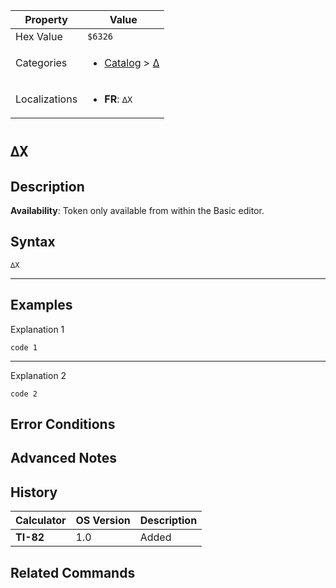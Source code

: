 | Property      | Value |
|---------------|-------|
| Hex Value     | `$6326`|
| Categories    | <ul><li>[Catalog](../categories/Catalog.md) > [∆](../categories/Catalog.md#∆)</li></ul> |
| Localizations | <ul><li><b>FR</b>: `∆X`</li></ul> |

# `∆X`

## Description



<b>Availability</b>: Token only available from within the Basic editor.

## Syntax
`∆X`

<hr>

## Examples

Explanation 1
```ti-basic
code 1
```
---
Explanation 2
```ti-basic
code 2
```

## Error Conditions


## Advanced Notes


## History
| Calculator | OS Version | Description |
|------------|------------|-------------|
| <b>TI-82</b> | 1.0 | Added

## Related Commands

    